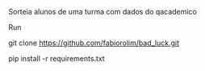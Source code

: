 Sorteia alunos de uma turma com dados do qacademico

Run

git clone https://github.com/fabiorolim/bad_luck.git

pip install -r requirements.txt
